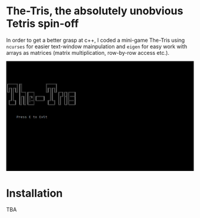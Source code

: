 # The-Tris, the absolutely unobvious Tetris spin-off

In order to get a better grasp at c++, I coded a mini-game The-Tris using `ncurses` for easier text-window mainpulation and `eigen` for easy work with arrays as matrices (matrix multiplication, row-by-row access etc.).


![The-Tris](https://github.com/dhajnes/cpp_projects/blob/main/tetris/the-tris.gif)

# Installation
TBA
